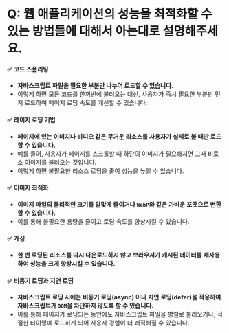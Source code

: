 # Q: 웹 애플리케이션의 성능을 최적화할 수 있는 방법들에 대해서 아는대로 설명해주세요.

#### ✅ 코드 스플리팅
  - **자바스크립트 파일을 필요한 부분만 나누어 로드할 수 있습니다.** 
  - 이렇게 하면 모든 코드를 한꺼번에 불러오는 대신, 사용자가 즉시 필요한 부분만 먼저 로드하여 페이지 로딩 속도를 개선할 수 있습니다.

#### ✅ 레이지 로딩 기법
  - **페이지에 있는 이미지나 비디오 같은 무거운 리소스를 사용자가 실제로 볼 때만 로드할 수 있습니다.** 
  - 예를 들어, 사용자가 페이지를 스크롤할 때 하단의 이미지가 필요해지면 그때 비로소 이미지를 불러오는 것입니다. 
  - 이렇게 하면 불필요한 리소스 로딩을 줄여 성능을 높일 수 있습니다.

#### ✅ 이미지 최적화
  - **이미지 파일의 물리적인 크기를 알맞게 줄이거나 `WebP`와 같은 가벼운 포맷으로 변환할 수 있습니다.** 
  - 이를 통해 불필요한 용량을 줄이고 로딩 속도를 향상시킬 수 있습니다.

#### ✅ 캐싱
  - **한 번 로딩된 리소스를 다시 다운로드하지 않고 브라우저가 캐시된 데이터를 재사용하여 성능을 크게 향상시킬 수 있습니다.** 

#### ✅ 비동기 로딩과 지연 로딩
  - **자바스크립트 로딩 시에는 비동기 로딩(async) 이나 지연 로딩(defer)을 적용하여 자바스크립트가 `DOM`을 차단하지 않도록 할 수 있습니다.** 
  - 이를 통해 페이지가 로딩되는 동안에도 자바스크립트 파일을 병렬로 불러오거나, 적절한 타이밍에 로드하게 되어 사용자 경험이 더 쾌적해질 수 있습니다.




